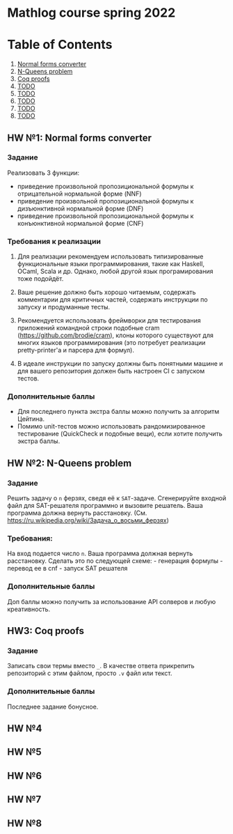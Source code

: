 # Mathlog course spring 2022

# Table of Contents
1. [Normal forms converter](#hw-1)
2. [N-Queens problem](#hw-2)
3. [Coq proofs](#hw-3)
4. [TODO](#hw-4)
5. [TODO](#hw-5)
6. [TODO](#hw-6)
7. [TODO](#hw-7)
8. [TODO](#hw-8)

<div id='hw-1'/>

## HW №1: Normal forms converter

### Задание
Реализовать 3 функции:

- приведение произвольной пропозициональной формулы к отрицательной нормальной форме (NNF)
- приведение произвольной пропозициональной формулы к дизъюнктивной нормальной форме (DNF)
- приведение произвольной пропозициональной формулы к конъюнктивной нормальной форме (CNF)
### Требования к реализации
1. Для реализации рекомендуем использовать типизированные функциональные языки программирования, такие как Haskell, OCaml, Scala и др. Однако, любой другой язык програмирования тоже подойдёт.
2. Ваше решение должно быть хорошо читаемым, содержать комментарии для критичных частей, содержать инструкции по запуску и продуманные тесты. 

3. Рекомендуется использовать фреймворки для тестирования приложений командной строки подобные cram (https://github.com/brodie/cram), клоны которого существуют для многих языков программирования (это потребует реализации pretty-printer'а и парсера для формул).

4. В идеале инструкции по запуску должны быть понятными машине и для вашего репозитория должен быть настроен CI с запуском тестов.

### Дополнительные баллы
- Для последнего пункта экстра баллы можно получить за алгоритм Цейтина.
- Помимо unit-тестов можно использовать рандомизированное тестирование (QuickCheck и подобные вещи), если хотите получить экстра баллы.

<div id='hw-2'/>

## HW №2: N-Queens problem 

### Задание
Решить задачу о `n` ферзях, сведя её к `SAT`-задаче. Сгенерируйте входной файл для SAT-решателя программно и вызовите решатель. Ваша программа должна вернуть расстановку.
(См. https://ru.wikipedia.org/wiki/Задача_о_восьми_ферзях)

### Требования:
На вход подается число `n`.
Ваша программа должная вернуть расстановку.
Cделать это по следующей схеме:
    - генерация формулы
    - перевод ее в cnf
    - запуск SAT решателя

### Дополнительные баллы    
Доп баллы можно получить за использование API солверов и любую креативность.

<div id='hw-3'/>

## HW3: Coq proofs

### Задание
Записать свои термы вместо `_`. В качестве ответа прикрепить репозиторий с этим файлом, просто `.v` файл или текст.

### Дополнительные баллы    
Последнее задание бонусное.

<div id='hw-4'/>

## HW №4

<div id='hw-5'/>

## HW №5

<div id='hw-6'/>

## HW №6

<div id='hw-7'/>

## HW №7

<div id='hw-8'/>

## HW №8
